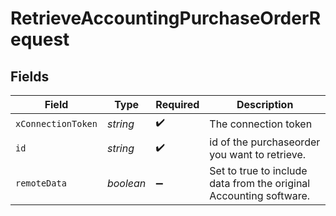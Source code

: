 # RetrieveAccountingPurchaseOrderRequest


## Fields

| Field                                                              | Type                                                               | Required                                                           | Description                                                        |
| ------------------------------------------------------------------ | ------------------------------------------------------------------ | ------------------------------------------------------------------ | ------------------------------------------------------------------ |
| `xConnectionToken`                                                 | *string*                                                           | :heavy_check_mark:                                                 | The connection token                                               |
| `id`                                                               | *string*                                                           | :heavy_check_mark:                                                 | id of the purchaseorder you want to retrieve.                      |
| `remoteData`                                                       | *boolean*                                                          | :heavy_minus_sign:                                                 | Set to true to include data from the original Accounting software. |